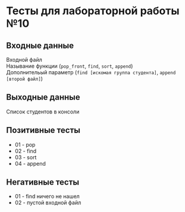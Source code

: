 # Тесты для лабораторной работы №10

## Входные данные

Входной файл  
Называние функции (``pop_front``, ```find```, ```sort```, ```append```)  
Дополнительый параметр (```find [искомая группа студента]```, 
```append [второй файл]```)

## Выходные данные

Список студентов в консоли

## Позитивные тесты

- 01 - pop
- 02 - find
- 03 - sort
- 04 - append

## Негативные тесты

- 01 - find ничего не нашел
- 02 - пустой входной файл  

